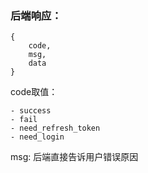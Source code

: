 ### 后端响应：

```
{
	code,
	msg,
	data
}
```

code取值：

	- success
	- fail
	- need_refresh_token
	- need_login

msg: 后端直接告诉用户错误原因